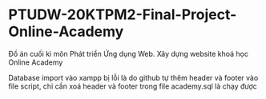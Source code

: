 # PTUDW-20KTPM2-Final-Project-Online-Academy
Đồ án cuối kì môn Phát triển Ứng dụng Web. Xây dựng website khoá học Online Academy


Database import vào xampp bị lỗi là do github tự thêm header và footer vào file script, chỉ cần xoá header và footer trong file academy.sql là chạy được
